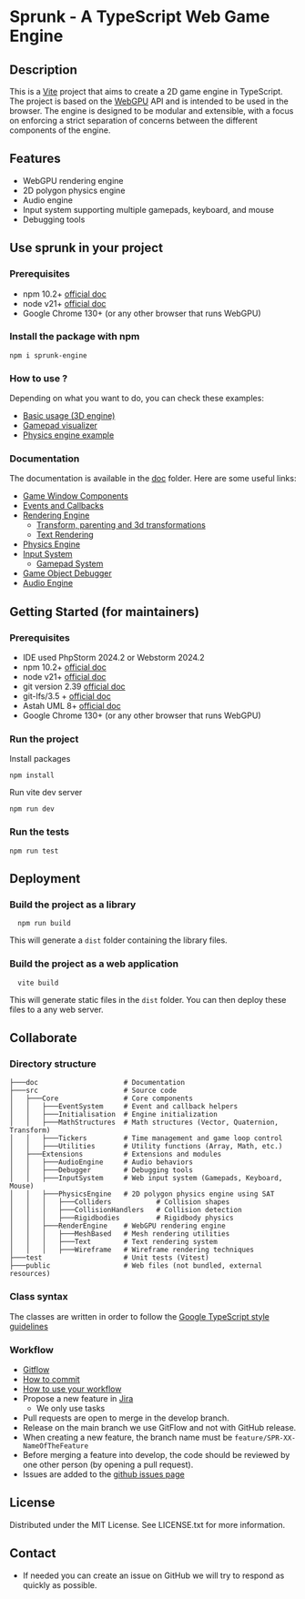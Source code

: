 # Sprunk - A TypeScript Web Game Engine

## Description
This is a [Vite](https://vitejs.dev/) project that aims to create a 2D game engine in TypeScript. 
The project is based on the [WebGPU](https://gpuweb.github.io/gpuweb/) API and is intended to be used in the browser. 
The engine is designed to be modular and extensible, with a focus on enforcing a strict separation of concerns between the different components of the engine.

## Features
* WebGPU rendering engine
* 2D polygon physics engine
* Audio engine
* Input system supporting multiple gamepads, keyboard, and mouse
* Debugging tools

## Use sprunk in your project
### Prerequisites
* npm 10.2+ [official doc](https://docs.npmjs.com/try-the-latest-stable-version-of-npm)
* node v21+ [official doc](https://nodejs.org/en/download)
* Google Chrome 130+ (or any other browser that runs WebGPU)
### Install the package with npm
```shell
npm i sprunk-engine
```
### How to use ?
Depending on what you want to do, you can check these examples:
* [Basic usage (3D engine)](src/main.ts)
* [Gamepad visualizer](test/Extensions/InputSystem/Gamepad/main.ts)
* [Physics engine example](test/Extensions/PhysicsEngine/Integration/PhysicsSandbox/main.ts)

### Documentation
The documentation is available in the [doc](doc) folder.
Here are some useful links:
* [Game Window Components](doc/game-window-components.md)
* [Events and Callbacks](doc/events.md)
* [Rendering Engine](doc/extensions/render-engine/render-engine.md)
  * [Transform, parenting and 3d transformations](doc/extensions/render-engine/3d-transformations-usage.md)
  * [Text Rendering](doc/extensions/render-engine/text-render-behavior.md)
* [Physics Engine](doc/extensions/physics-engine/physics-engine.md)
* [Input System](doc/extensions/input-system/input-system.md)
  * [Gamepad System](doc/extensions/input-system/gamepads/gamepad-system.md)
* [Game Object Debugger](doc/extensions/debugger/game-object-debugger.md)
* [Audio Engine](doc/extensions/audio-engine/audio-engine.md)

## Getting Started (for maintainers)

### Prerequisites
* IDE used PhpStorm 2024.2 or Webstorm 2024.2
* npm 10.2+ [official doc](https://docs.npmjs.com/try-the-latest-stable-version-of-npm)
* node v21+ [official doc](https://nodejs.org/en/download)
* git version 2.39 [official doc](https://git-scm.com/)
* git-lfs/3.5 + [official doc](https://git-lfs.github.com/)
* Astah UML 8+ [official doc](https://astah.net/products/astah-uml/)
* Google Chrome 130+ (or any other browser that runs WebGPU)

### Run the project
Install packages
```shell
npm install
```
Run vite dev server
```shell
npm run dev 
```

### Run the tests
```shell
npm run test
```

## Deployment
### Build the project as a library
```shell
  npm run build
```
This will generate a `dist` folder containing the library files.

### Build the project as a web application
```shell
  vite build
```
This will generate static files in the `dist` folder. 
You can then deploy these files to a any web server.

## Collaborate
### Directory structure
```shell
├───doc                     # Documentation
├───src                     # Source code
│   ├───Core                # Core components
│   │   ├───EventSystem     # Event and callback helpers
│   │   ├───Initialisation  # Engine initialization
│   │   ├───MathStructures  # Math structures (Vector, Quaternion, Transform)
│   │   ├───Tickers         # Time management and game loop control
│   │   ├───Utilities       # Utility functions (Array, Math, etc.)
│   ├───Extensions          # Extensions and modules
│   │   ├───AudioEngine     # Audio behaviors
│   │   ├───Debugger        # Debugging tools
│   │   ├───InputSystem     # Web input system (Gamepads, Keyboard, Mouse)
│   │   ├───PhysicsEngine   # 2D polygon physics engine using SAT
│   │   │   ├───Colliders           # Collision shapes
│   │   │   ├───CollisionHandlers   # Collision detection
│   │   │   ├───Rigidbodies         # Rigidbody physics
│   │   ├───RenderEngine    # WebGPU rendering engine
│   │   │   ├───MeshBased   # Mesh rendering utilities
│   │   │   ├───Text        # Text rendering system
│   │   │   ├───Wireframe   # Wireframe rendering techniques
├───test                    # Unit tests (Vitest)
├───public                  # Web files (not bundled, external resources)
```
### Class syntax
The classes are written in order to follow the [Google TypeScript style guidelines](https://google.github.io/styleguide/tsguide.html#classes)

### Workflow
* [Gitflow](https://www.atlassian.com/fr/git/tutorials/comparing-workflows/gitflow-workflow#:~:text=Gitflow%20est%20l'un%20des,les%20hotfix%20vers%20la%20production.)
* [How to commit](https://www.conventionalcommits.org/en/v1.0.0/)
* [How to use your workflow](https://nvie.com/posts/a-successful-git-branching-model/)
* Propose a new feature in [Jira](https://ejcpnvprojects.atlassian.net/jira/software/projects/SPR/boards/5/backlog)
    * We only use tasks
* Pull requests are open to merge in the develop branch.
* Release on the main branch we use GitFlow and not with GitHub release.
* When creating a new feature, the branch name must be `feature/SPR-XX-NameOfTheFeature`
* Before merging a feature into develop, the code should be reviewed by one other person (by opening a pull request).
* Issues are added to the [github issues page](https://github.com/CPNV-ES/game-engine/issues)

## License
Distributed under the MIT License. See LICENSE.txt for more information.

## Contact

* If needed you can create an issue on GitHub we will try to respond as quickly as possible.
